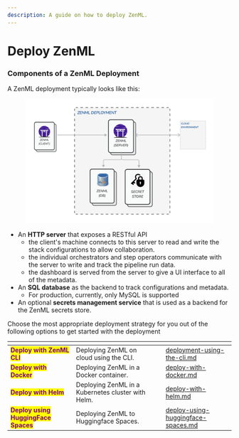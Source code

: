 ```yaml
---
description: A guide on how to deploy ZenML.
---
```


# Deploy ZenML

### Components of a ZenML Deployment

A ZenML deployment typically looks like this:

<figure><img src="../../../.gitbook/assets/SystemArchitectureZenMLDeployment.png" alt=""><figcaption></figcaption></figure>

* An **HTTP server** that exposes a RESTful API
  * the client's machine connects to this server to read and write the stack configurations to allow collaboration.
  * the individual orchestrators and step operators communicate with the server to write and track the pipeline run data.
  * the dashboard is served from the server to give a UI interface to all of the metadata.
* An **SQL database** as the backend to track configurations and metadata.
  * For production, currently, only MySQL is supported
* An optional **secrets management service** that is used as a backend for the ZenML secrets store.

Choose the most appropriate deployment strategy for you out of the following options to get started with the deployment

<table data-view="cards"><thead><tr><th></th><th></th><th></th><th data-type="content-ref"></th><th data-hidden data-card-target data-type="content-ref"></th></tr></thead><tbody><tr><td><mark style="color:purple;"><strong>Deploy with ZenML CLI</strong></mark></td><td>Deploying ZenML on cloud using the CLI.</td><td></td><td></td><td><a href="deployment-using-the-cli.md">deployment-using-the-cli.md</a></td></tr><tr><td><mark style="color:purple;"><strong>Deploy with Docker</strong></mark></td><td>Deploying ZenML in a Docker container.</td><td></td><td></td><td><a href="deploy-with-docker.md">deploy-with-docker.md</a></td></tr><tr><td><mark style="color:purple;"><strong>Deploy with Helm</strong></mark></td><td>Deploying ZenML in a Kubernetes cluster with Helm.</td><td></td><td></td><td><a href="deploy-with-helm.md">deploy-with-helm.md</a></td></tr><tr><td><mark style="color:purple;"><strong>Deploy using HuggingFace Spaces</strong></mark></td><td>Deploying ZenML to Huggingface Spaces.</td><td></td><td></td><td><a href="deploy-using-huggingface-spaces.md">deploy-using-huggingface-spaces.md</a></td></tr></tbody></table>

